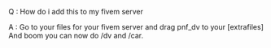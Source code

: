 Q : How do i add this to my fivem server

A : Go to your files for your fivem server and drag pnf_dv to your [extrafiles] And boom you can now do /dv and /car.

